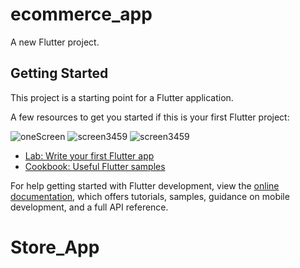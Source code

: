 # ecommerce_app

A new Flutter project.

## Getting Started

This project is a starting point for a Flutter application.

A few resources to get you started if this is your first Flutter project:

![oneScreen](https://user-images.githubusercontent.com/87661208/216809353-42a122b1-91a7-457a-990b-262e10dcc2a9.png)
![screen3459](https://user-images.githubusercontent.com/87661208/216809360-4eb2096f-5ddb-4bb0-8a3b-48c22f1f2c73.png)
![screen3459](https://user-images.githubusercontent.com/87661208/216809364-75c78d15-a30b-4b48-8799-10c067f3122d.png)

- [Lab: Write your first Flutter app](https://docs.flutter.dev/get-started/codelab)
- [Cookbook: Useful Flutter samples](https://docs.flutter.dev/cookbook)

For help getting started with Flutter development, view the
[online documentation](https://docs.flutter.dev/), which offers tutorials,
samples, guidance on mobile development, and a full API reference.
# Store_App
